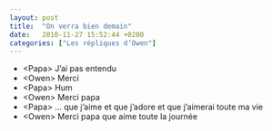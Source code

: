 ```yaml
---
layout: post
title:  "On verra bien demain"
date:   2010-11-27 15:52:44 +0200
categories: ["Les répliques d’Owen"]
---
```


-   \<Papa\> J’ai pas entendu
-   \<Owen\> Merci
-   \<Papa\> Hum
-   \<Owen\> Merci papa
-   \<Papa\> … que j’aime et que j’adore et que j’aimerai toute ma vie
-   \<Owen\> Merci papa que aime toute la journée

<!--more-->
